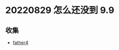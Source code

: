 <!--
 * @Desc:
 * @Author: 曾茹菁
 * @Date: 2022-08-29 11:10:07
 * @LastEditors: 曾茹菁
 * @LastEditTime: 2022-08-29 11:32:53
-->

# 20220829 怎么还没到 9.9

## 收集

- [father4](https://github.com/umijs/father/blob/master/docs/guide/index.md#%E5%BF%AB%E9%80%9F%E4%B8%8A%E6%89%8B)

